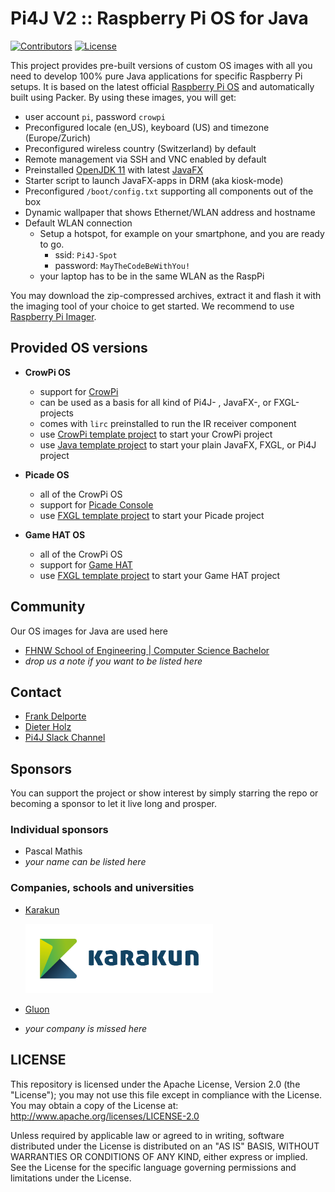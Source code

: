 # Pi4J V2 :: Raspberry Pi OS for Java

[![Contributors](https://img.shields.io/github/contributors/Pi4J/pi4j-os)](https://github.com/Pi4J/pi4j-os/graphs/contributors)
[![License](https://img.shields.io/github/license/Pi4J/pi4j-os)](https://github.com/Pi4J/pi4j-os/i/blob/main/LICENSE)


This project provides pre-built versions of custom OS images with all you need to develop 100% pure Java applications for specific Raspberry Pi setups. It is based on the latest official [Raspberry Pi OS](https://www.raspberrypi.org/software/) and automatically built using Packer. By using these images, you will get:
- user account `pi`, password `crowpi`
- Preconfigured locale (en_US), keyboard (US) and timezone (Europe/Zurich)
- Preconfigured wireless country (Switzerland) by default
- Remote management via SSH and VNC enabled by default
- Preinstalled [OpenJDK 11](https://openjdk.java.net) with latest [JavaFX](https://openjfx.io) 
- Starter script to launch JavaFX-apps in DRM (aka kiosk-mode) 
- Preconfigured `/boot/config.txt` supporting all components out of the box
- Dynamic wallpaper that shows Ethernet/WLAN address and hostname
- Default WLAN connection
  - Setup a hotspot, for example on your smartphone, and you are ready to go.
      - ssid: `Pi4J-Spot`
      - password: `MayTheCodeBeWithYou!`
  - your laptop has to be in the same WLAN as the RaspPi

You may download the zip-compressed archives, extract it and flash it with the imaging tool of your choice to get started. We recommend to use [Raspberry Pi Imager](https://www.raspberrypi.org/blog/raspberry-pi-imager-imaging-utility/).

## Provided OS versions

- **CrowPi OS**
  - support for [CrowPi](https://www.elecrow.com/crowpi-compact-raspberry-pi-educational-kit.html)
  - can be used as a basis for all kind of Pi4J- , JavaFX-, or FXGL-projects  
  - comes with `lirc` preinstalled to run the IR receiver component
  - use [CrowPi template project](https://github.com/Pi4J/pi4j-example-crowpi) to start your CrowPi project
  - use [Java template project]() to start your plain JavaFX, FXGL, or Pi4J project 
    

- **Picade OS**
  - all of the CrowPi OS  
  - support for [Picade Console](https://shop.pimoroni.com/products/picade-console)
  - use [FXGL template project]() to start your Picade project
  

- **Game HAT OS**
  - all of the CrowPi OS
  - support for [Game HAT](https://www.waveshare.com/wiki/Game_HAT)
  - use [FXGL template project]() to start your Game HAT project

## Community
Our OS images for Java are used here
- [FHNW School of Engineering | Computer Science Bachelor](https://www.fhnw.ch/en/degree-programmes/engineering/computer-sciences) 
- _drop us a note if you want to be listed here_


## Contact
- [Frank Delporte](mailto:frank@webtechie.be)
- [Dieter Holz](mailto:dieter.holz@fhnw.ch)
- [Pi4J Slack Channel](pi4j.slack.com)


## Sponsors
You can support the project or show interest by simply starring the repo or becoming a sponsor to let it live long and prosper.

### Individual sponsors
- Pascal Mathis
- _your name can be listed here_

### Companies, schools and universities
- [Karakun](https://karakun.com)
  
  <img src="sponsor-logos/KARAKUN_Logo.jpg" width="300" />
  
- [Gluon](https://gluonhq.com)  
- _your company is missed here_ 


## LICENSE

This repository is licensed under the Apache License, Version 2.0 (the "License"); you may not use this file except in compliance with the
License. You may obtain a copy of the License at: http://www.apache.org/licenses/LICENSE-2.0

Unless required by applicable law or agreed to in writing, software distributed under the License is distributed on an "AS IS" BASIS,
WITHOUT WARRANTIES OR CONDITIONS OF ANY KIND, either express or implied. See the License for the specific language governing permissions and
limitations under the License.
